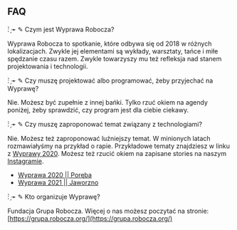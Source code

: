## FAQ

: ̗̀➛ ✎ Czym jest Wyprawa Robocza?

Wyprawa Robocza to spotkanie, które odbywa się od 2018 w różnych lokalizacjach. Zwykle jej elementami są wykłady, warsztaty, tańce i miłe spędzanie czasu razem. Zwykle towarzyszy mu też refleksja nad stanem projektowania i technologii.

: ̗̀➛ ✎ Czy muszę projektować albo programować, żeby przyjechać na Wyprawę?

Nie. Możesz być zupełnie z innej bańki. Tylko rzuć okiem na agendy poniżej, żeby sprawdzić, czy program jest dla ciebie ciekawy.

: ̗̀➛ ✎ Czy muszę zaproponować temat związany z technologiami?

Nie. Możesz też zaproponować luźniejszy temat. W minionych latach rozmawiałyśmy na przykład o rapie. Przykładowe tematy znajdziesz w linku z [Wyprawy 2020](https://mvu.pl/wyprawa/). Możesz też rzucić okiem na zapisane stories na naszym [Instagramie](https://www.instagram.com/grupa.robocza/).

- [Wyprawa 2020 || Poręba](https://mvu.pl/wyprawa/)
- [Wyprawa 2021 || Jaworzno](https://eden.mvu.pl/)

: ̗̀➛ ✎ Kto organizuje Wyprawę?

Fundacja Grupa Robocza. Więcej o nas możesz poczytać na stronie: [https://grupa.robocza.org/](https://grupa.robocza.org/)
